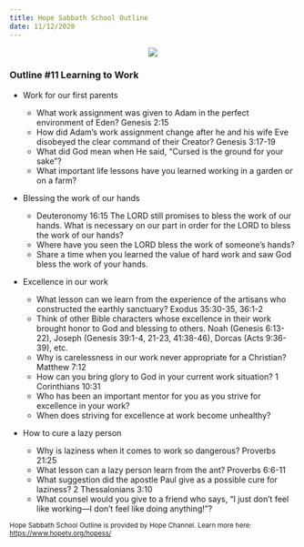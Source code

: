 ```yaml
---
title: Hope Sabbath School Outline
date: 11/12/2020
---
```


<center><img src="https://sabbath-school.adventech.io/api/v1/images/misc/hope-ss-logo.jpg" /></center>

### Outline #11 Learning to Work

*  Work for our first parents
	* What work assignment was given to Adam in the perfect environment of Eden? Genesis 2:15
	* How did Adam’s work assignment change after he and his wife Eve disobeyed the clear command of their Creator? Genesis 3:17-19
	* What did God mean when He said, “Cursed is the ground for your sake”?
	* What important life lessons have you learned working in a garden or on a farm?

*  Blessing the work of our hands
	* Deuteronomy 16:15 The LORD still promises to bless the work of our hands. What is necessary on our part in order for the LORD to bless the work of our hands?
	* Where have you seen the LORD bless the work of someone’s hands?
	* Share a time when you learned the value of hard work and saw God bless the work of your hands.

*  Excellence in our work
	* What lesson can we learn from the experience of the artisans who constructed the earthly sanctuary? Exodus 35:30-35, 36:1-2
	* Think of other Bible characters whose excellence in their work brought honor to God and blessing to others. Noah (Genesis 6:13-22), Joseph (Genesis 39:1-4, 21-23, 41:38-46), Dorcas (Acts 9:36-39), etc.
	* Why is carelessness in our work never appropriate for a Christian? Matthew 7:12
	* How can you bring glory to God in your current work situation? 1 Corinthians 10:31
	* Who has been an important mentor for you as you strive for excellence in your work?
	* When does striving for excellence at work become unhealthy?

*  How to cure a lazy person
	* Why is laziness when it comes to work so dangerous? Proverbs 21:25
	* What lesson can a lazy person learn from the ant? Proverbs 6:6-11
	* What suggestion did the apostle Paul give as a possible cure for laziness? 2 Thessalonians 3:10
	* What counsel would you give to a friend who says, “I just don’t feel like working—I don’t feel like doing anything!”?


<small>Hope Sabbath School Outline is provided by Hope Channel. Learn more here: https://www.hopetv.org/hopess/</small>